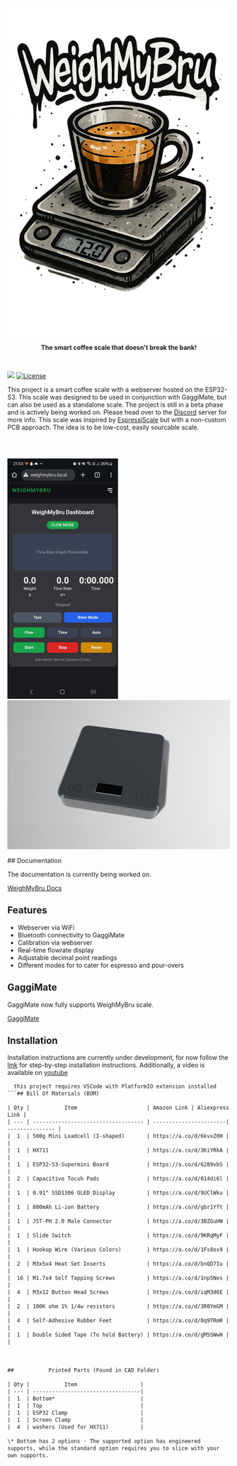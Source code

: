 <p align="center">
<img src="https://raw.githubusercontent.com/031devstudios/weighmybru/refs/heads/master/docs/assets/logo.png" alt="WeighMyBru Dashboard" width="500" height="745"/>
</p>

<p align="center">  <b>The smart coffee scale that doesn't break the bank!</b></p>
<br>

[![](https://dcbadge.limes.pink/api/server/HYp4TSEjSf)](https://discord.gg/HYp4TSEjSf)
[![License](https://img.shields.io/badge/License-CC%20BY--NC--SA%204.0-lightgrey.svg?style=for-the-badge)](LICENSE)

This project is a smart coffee scale with a webserver hosted on the ESP32-S3.
This scale was designed to be used in conjunction with GaggiMate, but can also be used as a standalone scale. The project is still in a beta phase and is actively being worked on. Please head over to the [Discord](https://discord.gg/HYp4TSEjSf) server for more info. This scale was inspired by [EspressiScale](https://www.espressiscale.com) but with a non-custom PCB approach. The idea is to be low-cost, easily sourcable scale.

<br>
<br>
<p>
<img src="docs/assets/dashboard.jpg" alt="WeighMyBru Dashboard" width="250" />
<img src="docs/assets/weighmybru.jpg" alt="WeighMyBru Dashboard" width="700" />
</p>
## Documentation

The documentation is currently being worked on. 

[WeighMyBru Docs](https://031devstudios.github.io/weighmybru-docs/)

## Features

- Webserver via WiFi
- Bluetooth connectivity to GaggiMate
- Calibration via webserver
- Real-time flowrate display
- Adjustable decimal point readings
- Different modes for to cater for espresso and pour-overs

## GaggiMate

GaggiMate now fully supports WeighMyBru scale.

[GaggiMate](https://github.com/jniebuhr/gaggimate)

## Installation

Installation instructions are currently under development, for now follow the [link](https://031devstudios.github.io/weighmybru-docs/#/installation/flashing) for step-by-step installation instructions. Additionally, a video is available on [youtube](https://www.youtube.com/watch?v=O5SP40Liuq0)

```
  this project requires VSCode with PlatformIO extension installed
```## Bill Of Materials (BOM)

| Qty |           Item                      | Amazon Link | Aliexpress Link |
| --- | ----------------------------------- | -----------------------| --------------- |
|  1  | 500g Mini Loadcell (I-shaped)       | https://a.co/d/6kvxZ0H |  |
|  1  | HX711                               | https://a.co/d/3KiYRkA |  |
|  1  | ESP32-S3-Supermini Board            | https://a.co/d/6289vbS |  |
|  2  | Capacitive Tocuh Pads               | https://a.co/d/014di6l |  |
|  1  | 0.91" SSD1306 OLED Display          | https://a.co/d/9UClWku |  |
|  1  | 800mAh Li-ion Battery               | https://a.co/d/gbr1Yft |  |
|  1  | JST-PH 2.0 Male Connector           | https://a.co/d/3BZGuHW |  |
|  1  | Slide Switch                        | https://a.co/d/9KRqMyF |  |
|  1  | Hookup Wire (Various Colors)        | https://a.co/d/1Fs8os9 |  |
|  2  | M3x5x4 Heat Set Inserts             | https://a.co/d/bnQD7Iu |  |
|  16 | M1.7x4 Self Tapping Screws          | https://a.co/d/1np5Nes |  |
|  4  | M3x12 Button Head Screws            | https://a.co/d/iqM3d6E |  |
|  2  | 100K ohm 1% 1/4w resistors          | https://a.co/d/3R0YmGM |  |
|  4  | Self-Adhesive Rubber Feet           | https://a.co/d/0q9TRmR |  |
|  1  | Double Sided Tape (To hold Battery) | https://a.co/d/gM5SWwH |  |



##           Printed Parts (Found in CAD Folder)

| Qty |           Item                    | 
| --- | ----------------------------------|  
|  1  | Bottom*                           |  
|  1  | Top                               |
|  1  | ESP32 Clamp                       |
|  1  | Screen Clamp                      |
|  4  | washers (Used for HX711)          |

\* Bottom has 2 options - The supported option has engineered supports, while the standard option requires you to slice with your own supports.
